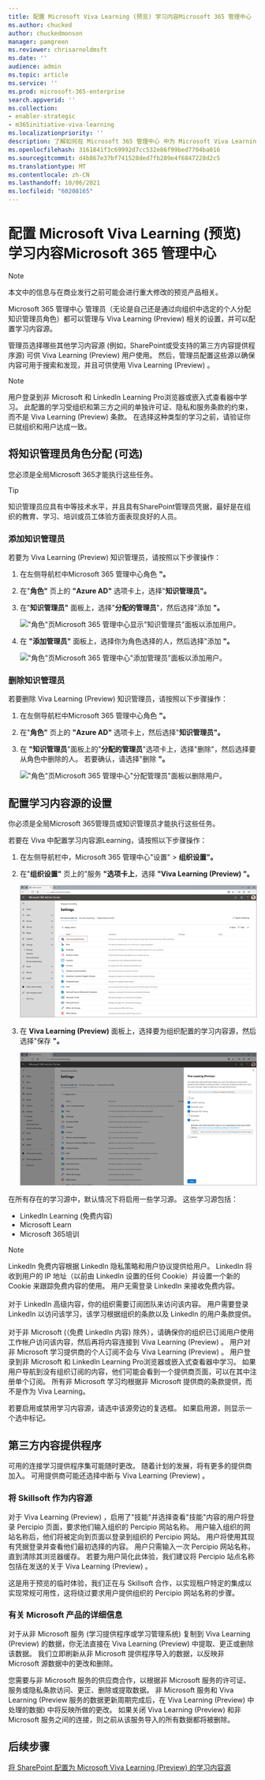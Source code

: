 ```yaml
---
title: 配置 Microsoft Viva Learning (预览) 学习内容Microsoft 365 管理中心
ms.author: chucked
author: chuckedmonson
manager: pamgreen
ms.reviewer: chrisarnoldmsft
ms.date: ''
audience: admin
ms.topic: article
ms.service: ''
ms.prod: microsoft-365-enterprise
search.appverid: ''
ms.collection:
- enabler-strategic
- m365initiative-viva-learning
ms.localizationpriority: ''
description: 了解如何在 Microsoft 365 管理中心 中为 Microsoft Viva Learning (Preview) 配置学习Microsoft 365 管理中心。
ms.openlocfilehash: 3161841f3c69992d7cc532e86f99bed7704ba016
ms.sourcegitcommit: d4b867e37bf741528ded7fb289e4f6847228d2c5
ms.translationtype: MT
ms.contentlocale: zh-CN
ms.lasthandoff: 10/06/2021
ms.locfileid: "60208165"
---
```

# <a name="configure-learning-content-sources-for-microsoft-viva-learning-preview-in-the-microsoft-365-admin-center"></a>配置 Microsoft Viva Learning (预览) 学习内容Microsoft 365 管理中心

> [!NOTE]
> 本文中的信息与在商业发行之前可能会进行重大修改的预览产品相关。 

Microsoft 365 管理中心 管理员（无论是自己还是通过向组织中选定的个人分配知识管理员角色）都可以管理与 Viva Learning (Preview) 相关的设置，并可以配置学习内容源。

管理员选择哪些其他学习内容源 (例如，SharePoint或受支持的第三方内容提供程序源) 可供 Viva Learning (Preview) 用户使用。 然后，管理员配置这些源以确保内容可用于搜索和发现，并且可供使用 Viva Learning (Preview) 。

> [!NOTE]
>  用户登录到非 Microsoft 和 LinkedIn Learning Pro浏览器或嵌入式查看器中学习。 此配置的学习受组织和第三方之间的单独许可证、隐私和服务条款的约束，而不是 Viva Learning (Preview) 条款。 在选择这种类型的学习之前，请验证你已就组织和用户达成一致。

## <a name="assign-the-knowledge-admin-role-optional"></a>将知识管理员角色分配 (可选) 

您必须是全局Microsoft 365才能执行这些任务。

> [!TIP]
> 知识管理员应具有中等技术水平，并且具有SharePoint管理员凭据，最好是在组织的教育、学习、培训或员工体验方面表现良好的人员。

### <a name="add-a-knowledge-admin"></a>添加知识管理员

若要为 Viva Learning (Preview) 知识管理员，请按照以下步骤操作：

1. 在左侧导航栏中Microsoft 365 管理中心角色 **"。**

2. 在"**角色"** 页上的 **"Azure AD"** 选项卡上，选择"**知识管理员"。**
 
3. 在"**知识管理员"** 面板上，选择"**分配的管理员**"，然后选择"添加 **"。**

     !["角色"页Microsoft 365 管理中心显示"知识管理员"面板以添加用户。](../media/learning/learning-add-knowledge-admin-1.png)

3. 在 **"添加管理员"** 面板上，选择你为角色选择的人，然后选择"添加 **"。**

     !["角色"页Microsoft 365 管理中心"添加管理员"面板以添加用户。](../media/learning/learning-add-knowledge-admin-2.png)

### <a name="remove-a-knowledge-admin"></a>删除知识管理员

若要删除 Viva Learning (Preview) 知识管理员，请按照以下步骤操作：

1. 在左侧导航栏中Microsoft 365 管理中心角色 **"。**

2. 在"**角色"** 页上的 **"Azure AD"** 选项卡上，然后选择"**知识管理员"。**
 
3. 在 **"知识管理员**"面板上的"**分配的管理员**"选项卡上，选择"删除"，然后选择要从角色中删除的人。 若要确认，请选择"删除 **"。**

     !["角色"页Microsoft 365 管理中心"分配管理员"面板以删除用户。](../media/learning/learning-remove-knowledge-admin-1.png)

## <a name="configure-settings-for-the-learning-content-sources"></a>配置学习内容源的设置

你必须是全局Microsoft 365管理员或知识管理员才能执行这些任务。

若要在 Viva 中配置学习内容源Learning，请按照以下步骤操作：

1. 在左侧导航栏中，Microsoft 365 管理中心"设置"  >  **组织设置"。**

2. 在"**组织设置"** 页上的"服务 **"选项卡上**，选择 **"Viva Learning (Preview) "。**

     ![设置页面，Microsoft 365 管理中心列出的Learning应用。](../media/learning/learning-sharepoint-configure1.png)

3. 在 **Viva Learning (Preview)** 面板上，选择要为组织配置的学习内容源，然后选择"保存 **"。**

     ![Learning显示内容Microsoft 365 管理中心选项的面板。](../media/learning/learning-sharepoint-configure2.png)

在所有存在的学习源中，默认情况下将启用一些学习源。 这些学习源包括：

- LinkedIn Learning (免费内容) 
- Microsoft Learn
- Microsoft 365培训

> [!NOTE]
> LinkedIn 免费内容根据 LinkedIn 隐私策略和用户协议提供给用户。 LinkedIn 将收到用户的 IP 地址（以前由 LinkedIn 设置的任何 Cookie）并设置一个新的 Cookie 来跟踪免费内容的使用。 用户无需登录 LinkedIn 来接收免费内容。<br><br>
对于 LinkedIn 高级内容，你的组织需要订阅团队来访问该内容。 用户需要登录 LinkedIn 以访问该学习，该学习根据组织的条款以及 LinkedIn 的用户条款提供。<br><br> 对于非 Microsoft (（免费 LinkedIn 内容) 除外），请确保你的组织已订阅用户使用工作帐户访问该内容，然后再将内容连接到 Viva Learning (Preview) 。 用户对非 Microsoft 学习提供商的个人订阅不会与 Viva Learning (Preview) 。 用户登录到非 Microsoft 和 LinkedIn Learning Pro浏览器或嵌入式查看器中学习。 如果用户导航到没有组织订阅的内容，他们可能会看到一个提供商页面，可以在其中注册单个订阅。 所有非 Microsoft 学习均根据非 Microsoft 提供商的条款提供，而不是作为 Viva Learning。 

若要启用或禁用学习内容源，请选中该源旁边的复选框。 如果启用源，则显示一个选中标记。

## <a name="third-party-content-providers"></a>第三方内容提供程序 

可用的连接学习提供程序集可能随时更改。 随着计划的发展，将有更多的提供商加入。 可用提供商可能还选择中断与 Viva Learning (Preview) 。

### <a name="skillsoft-as-a-content-source"></a>将 Skillsoft 作为内容源  

对于 Viva Learning (Preview) ，启用了"技能"并选择查看"技能"内容的用户将登录 Percipio 页面，要求他们输入组织的 Percipio 网站名称。 用户输入组织的网站名称后，他们将被定向到页面以登录到组织的 Percipio 网站。 用户将使用其现有凭据登录并查看他们最初选择的内容。 用户只需输入一次 Percipio 网站名称，直到清除其浏览器缓存。 若要为用户简化此体验，我们建议将 Percipio 站点名称包括在发送的关于 Viva Learning (Preview) 。

这是用于预览的临时体验，我们正在与 Skillsoft 合作，以实现租户特定的集成以实现常规可用性，这将绕过要求用户提供组织的 Percipio 网站名称的步骤。 

### <a name="details-on-microsoft-substrate"></a>有关 Microsoft 产品的详细信息  

对于从非 Microsoft 服务 (学习提供程序或学习管理系统) 复制到 Viva Learning (Preview) 的数据，你无法直接在 Viva Learning (Preview) 中提取、更正或删除该数据。 我们立即刷新从非 Microsoft 提供程序导入的数据，以反映非 Microsoft 源数据中的更改和删除。

您需要与非 Microsoft 服务的供应商合作，以根据非 Microsoft 服务的许可证、服务或隐私条款访问、更正、删除或提取数据。 非 Microsoft 服务和 Viva Learning (Preview 服务的数据更新周期完成后，在 Viva Learning (Preview) 中处理的数据) 中将反映所做的更改。 如果关闭 Viva Learning (Preview) 和非 Microsoft 服务之间的连接，则之前从该服务导入的所有数据都将被删除。 

## <a name="next-step"></a>后续步骤

[将 SharePoint 配置为 Microsoft Viva Learning (Preview) 的学习内容源](configure-sharepoint-content-source.md)